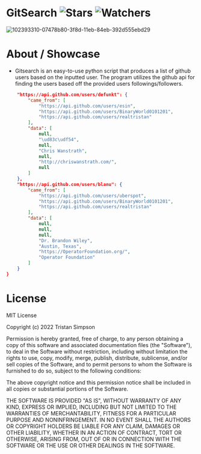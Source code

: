 # GitSearch ![Stars](https://img.shields.io/github/stars/realTristan/GitSearch?color=brightgreen) ![Watchers](https://img.shields.io/github/watchers/realTristan/GitSearch?label=Watchers)
![102393310-07478b80-3f8d-11eb-84eb-392d555ebd29](https://user-images.githubusercontent.com/75189508/192170833-83339980-9fc0-48ab-9334-7c650cdd6123.png)

# About / Showcase
- Gitsearch is an easy-to-use python script that produces a list of github users based on the inputted user. The program utilizes the github api for finding the users based off the provided users followings/followers.

```json
    "https://api.github.com/users/defunkt": {
        "came_from": [
            "https://api.github.com/users/esin",
            "https://api.github.com/users/BinaryWorld0101201",
            "https://api.github.com/users/realtristan"
        ],
        "data": [
            null,
            "\ud83c\udf54",
            null,
            "Chris Wanstrath",
            null,
            "http://chriswanstrath.com/",
            null
        ]
    },
    "https://api.github.com/users/blanu": {
        "came_from": [
            "https://api.github.com/users/uberspot",
            "https://api.github.com/users/BinaryWorld0101201",
            "https://api.github.com/users/realtristan"
        ],
        "data": [
            null,
            null,
            null,
            "Dr. Brandon Wiley",
            "Austin, Texas",
            "https://OperatorFoundation.org/",
            "Operator Foundation"
        ]
    }
}
```

# License
MIT License

Copyright (c) 2022 Tristan Simpson

Permission is hereby granted, free of charge, to any person obtaining a copy of this software and associated documentation files (the "Software"), to deal in the Software without restriction, including without limitation the rights to use, copy, modify, merge, publish, distribute, sublicense, and/or sell copies of the Software, and to permit persons to whom the Software is furnished to do so, subject to the following conditions:

The above copyright notice and this permission notice shall be included in all copies or substantial portions of the Software.

THE SOFTWARE IS PROVIDED "AS IS", WITHOUT WARRANTY OF ANY KIND, EXPRESS OR IMPLIED, INCLUDING BUT NOT LIMITED TO THE WARRANTIES OF MERCHANTABILITY, FITNESS FOR A PARTICULAR PURPOSE AND NONINFRINGEMENT. IN NO EVENT SHALL THE AUTHORS OR COPYRIGHT HOLDERS BE LIABLE FOR ANY CLAIM, DAMAGES OR OTHER LIABILITY, WHETHER IN AN ACTION OF CONTRACT, TORT OR OTHERWISE, ARISING FROM, OUT OF OR IN CONNECTION WITH THE SOFTWARE OR THE USE OR OTHER DEALINGS IN THE SOFTWARE.
